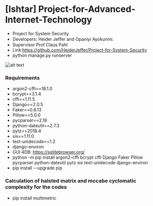 # [Ishtar]  Project-for-Advanced-Internet-Technology
- Project for System Security
- Developers: Heider Jeﬀer and Opaniyi Ayokunmi. 	
- Supervisor Prof Claus Pahl
- Link:https://github.com/HeiderJeffer/Project-for-System-Security
- python manage.py runserver

![alt text](https://github.com/HeiderJeffer/Project-for-Advanced-Internet-Technology/blob/master/image/1.png)

### Requirements
- argon2-cffi==18.1.0
- bcrypt==3.1.4
- cffi==1.11.5
- Django==2.0.5
- Faker==0.8.13
- Pillow==5.0.0
- pycparser==2.18
- python-dateutil==2.7.3
- pytz==2018.4
- six==1.11.0
- text-unidecode==1.2
- django-environ
- GUI 4DB:  https://sqlitebrowser.org/
- python -m pip install argon2-cffi bcrypt cffi Django Faker Pillow pycparser python-dateutil pytz six text-unidecode django-environ
- pip install --upgrade pip
### Calculation of halsted matrix and mccabe cyclomatic complexity for the codes 

- pip install multimetric
